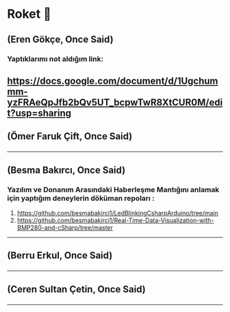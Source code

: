 # Roket 🚀

(Eren Gökçe, Once Said)
---
### Yaptıklarımı not aldığım link:  
https://docs.google.com/document/d/1Ugchummm-yzFRAeQpJfb2bQv5UT_bcpwTwR8XtCUR0M/edit?usp=sharing
-------
(Ömer Faruk Çift, Once Said)
---
###
-------
(Besma Bakırcı, Once Said)
---
### Yazılım ve Donanım Arasındaki Haberleşme Mantığını anlamak için yaptığım deneylerin döküman repoları :  
1. https://github.com/besmabakirci1/LedBlinkingCsharpArduino/tree/main
2. https://github.com/besmabakirci1/Real-Time-Data-Visualization-with-BMP280-and-cSharp/tree/master
-------
(Berru Erkul, Once Said)
---
###
-------
(Ceren Sultan Çetin, Once Said)
---
###
-------
